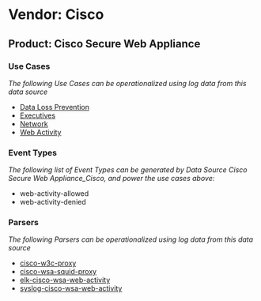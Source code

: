 Vendor: Cisco
=============
Product: Cisco Secure Web Appliance
-----------------------------------

### Use Cases

_The following Use Cases can be operationalized using log data from this data source_

* [Data Loss Prevention](../UseCases/usecase_data_loss_prevention.md)
* [Executives](../UseCases/usecase_executives.md)
* [Network](../UseCases/usecase_network.md)
* [Web Activity](../UseCases/usecase_web_activity.md)


### Event Types

_The following list of Event Types can be generated by Data Source Cisco Secure Web Appliance_Cisco, and power the use cases above:_

- web-activity-allowed
- web-activity-denied


### Parsers

_The following Parsers can be operationalized using log data from this data source_

* [cisco-w3c-proxy](../Parsers/parserContent_cisco-w3c-proxy.md)
* [cisco-wsa-squid-proxy](../Parsers/parserContent_cisco-wsa-squid-proxy.md)
* [elk-cisco-wsa-web-activity](../Parsers/parserContent_elk-cisco-wsa-web-activity.md)
* [syslog-cisco-wsa-web-activity](../Parsers/parserContent_syslog-cisco-wsa-web-activity.md)
